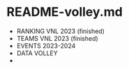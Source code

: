 # README-volley.md

 * RANKING VNL 2023 (finished)
 * TEAMS VNL 2023 (finished)
 * EVENTS 2023-2024 
 * DATA VOLLEY
 * 